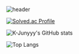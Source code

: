![header](https://capsule-render.vercel.app/api?type=waving&color=00ACEE&height=300&section=header&text=HyeonWooPark&fontSize=70&fontColor=FFFFFF&animation=fadeIn&fontAlignY=38&descAlignY=55&descAlign=80)

[![Solved.ac Profile](http://mazassumnida.wtf/api/v2/generate_badge?boj=smacow)](https://solved.ac/smacow)

![K-Junyyy's GitHub stats](https://github-readme-stats.vercel.app/api?username=smartcow99&show_icons=true&theme=cobalt)

![Top Langs](https://github-readme-stats.vercel.app/api/top-langs/?username=smartcow99&layout=Demo&theme=cobalt)
